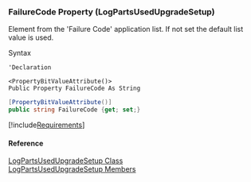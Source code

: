 ﻿### FailureCode Property (LogPartsUsedUpgradeSetup)

Element from the 'Failure Code' application list. If not set the default list value is used.

Syntax

```vbnet
'Declaration

<PropertyBitValueAttribute()>
Public Property FailureCode As String
```

```csharp
[PropertyBitValueAttribute()]
public string FailureCode {get; set;}
```

[!include[Requirements](../partials/requirements.md)]

#### Reference

[LogPartsUsedUpgradeSetup Class](FChoice.Toolkits.Clarify~FChoice.Toolkits.Clarify.FieldOps.LogPartsUsedUpgradeSetup.md)  
[LogPartsUsedUpgradeSetup Members](FChoice.Toolkits.Clarify~FChoice.Toolkits.Clarify.FieldOps.LogPartsUsedUpgradeSetup_members.md)